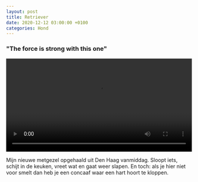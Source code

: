 ```yaml
---
layout: post
title: Retriever
date: 2020-12-12 03:00:00 +0100
categories: Hond
---
```


### "The force is strong with this one"

<video style="width:100%" controls>
 <source src="https://prisse.nl/assets/koeninadam.mp4">videotag not supported
 </video>

Mijn nieuwe metgezel opgehaald uit Den Haag vanmiddag. Sloopt iets, schijt in de keuken, vreet wat en gaat weer slapen. En toch: als je hier niet voor smelt dan heb je een concaaf waar een hart hoort te kloppen.
